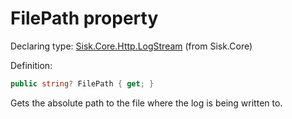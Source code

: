 <!--

Copyrights 2023 Sisk Framework - CypherPotato
Published under MIT license

!!! DO NOT EDIT THIS FILE !!!
This file was generated by a tool in the Sisk package. To edit the information in this documentation,
edit the XML documentation present in the Sisk source code.

-->


# FilePath property

Declaring type: [Sisk.Core.Http.LogStream](/spec/Sisk.Core.Http.LogStream.md) (from Sisk.Core)


Definition:

```cs
public string? FilePath { get; }
```

Gets the absolute path to the file where the log is being written to.


